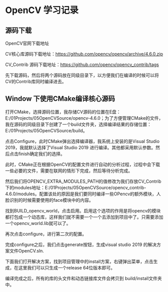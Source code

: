 # OpenCV 学习记录

## 源码下载

OpenCV官网下载地址

CV核心库源码下载地址：https://github.com/opencv/opencv/archive/4.6.0.zip

CV_Contrib 源码下载地址：https://github.com/opencv/opencv_contrib/tags

先下载源码，然后将两个源码放在同级目录下，以方便我们在编译的时候可以将CV的Contrib库同时编译进去。

## Window 下使用CMake编译核心源码

打开CMake，选择源码位置，我存储CV源码的位置在E盘：E:/01Projects/05OpenCVSource/opencv-4.6.0；为了方便管理CMake的文件，我在源码的同级目录下创建了一个build文件夹，选择编译结果的存储位置：E:/01Projects/05OpenCVSource/build。

点击Configure，此时CMake弹出选择编译器，我系统上安装的是Visual Studio 2019，我就默认选择了Visual Studio 2019 进行编译。其他都采用默认参数。然后点击finish确定我们的选择。

此时，CMake正在根据OpenCV的配置文件进行自动的分析过程，过程中会下载一些必要的文件，需要在联网的情形下完成，然后等待分析完成。

然后我们将OPENCV_EXTRA_MODULES_PATH的值修改为我们存放CV_Contrib下的modules地址：E:/01Projects/05OpenCVSource/opencv_contrib-4.6.0/modules。配置该处的原因是我们要同时编译一些OPencv的额外模块，人脸识别的时候需要使用的face模块中的内容。

找到BUILD_opencv_world，点击启用。启用这个选项的作用是将opencv的模块都打包成一个动态库，这样我们就不需要一个一个去添加到项目中了。只需要添加一个opencv_world.lib就可以了。

再次点击configure，进行第二次的配置。

完成configure之后，我们点击generate按钮，生成visual studio 2019 的解决方案文件OpenCV.sln.

下面我们打开解决方案，找到项目管理中的install方案，右键弹出菜单，点击生成，在这里我们可以只生成一个release 64位版本即可。

编译完成之后，所有的库的头文件和动态链接库文件会拷贝到 build/install文件夹中。









